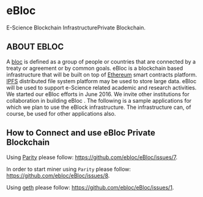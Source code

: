 # eBloc
E-Science Blockchain InfrastructurePrivate Blockchain.

## ABOUT EBLOC
A [bloc](https://www.merriam-webster.com/dictionary/bloc) is defined as a group of people or countries that are connected by a treaty or agreement or by common goals. eBloc is a blockchain based infrastructure that will be built on top of [Ethereum](https://www.ethereum.org) smart contracts platform. [IPFS](https://ipfs.io) distributed file system platform may be used to store large data. eBloc will be used to support e-Science related academic and research activities. We started our eBloc efforts in June 2016. We invite other institutions for collaboration in building eBloc . The following is a sample applications for which we plan to use the eBlock infrastructure. The infrastructure can, of course, be used for other applications also.

## How to Connect and use eBloc Private Blockchain

Using [Parity](https://github.com/paritytech/parity) please follow:
https://github.com/ebloc/eBloc/issues/7. 

In order to start miner using `Parity` please follow: https://github.com/ebloc/eBloc/issues/8.

Using [geth](https://github.com/ethereum/go-ethereum) please follow:
https://github.com/ebloc/eBloc/issues/1. 
